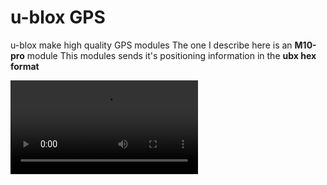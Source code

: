 # u-blox GPS
u-blox make high quality GPS modules
The one I describe here is an **M10-pro** module
This modules sends it's positioning information in the **ubx hex format**

![M10-pro GPS module.](ubloxM10pro.jpg.webm)
